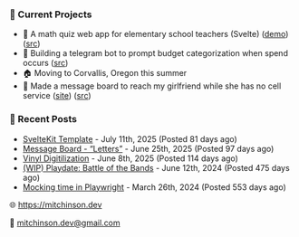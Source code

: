 ### 📌 Current Projects
- 📝 A math quiz web app for elementary school teachers (Svelte) ([demo](https://quiz-staging.mitchinson.dev/)) ([src](https://github.com/bmitchinson/budget-entry))
- 💸 Building a telegram bot to prompt budget categorization when spend occurs ([src](https://github.com/bmitchinson/sms-accountant))
- 🏠 Moving to Corvallis, Oregon this summer
- 💌 Made a message board to reach my girlfriend while she has no cell service ([site](https://letters.mitchinson.dev/)) ([src](https://github.com/bmitchinson/letters))

### 📝 Recent Posts

- [SvelteKit Template](https://blog.mitchinson.dev/sveltekit-template) - July 11th, 2025 (Posted 81 days ago)
- [Message Board - “Letters”](https://blog.mitchinson.dev/letters) - June 25th, 2025 (Posted 97 days ago)
- [Vinyl Digitilization](https://blog.mitchinson.dev/vinyl) - June 8th, 2025 (Posted 114 days ago)
- [(WIP) Playdate: Battle of the Bands](https://blog.mitchinson.dev/playdate-dev-one) - June 12th, 2024 (Posted 475 days ago)
- [Mocking time in Playwright](https://blog.mitchinson.dev/playwright-mock-time) - March 26th, 2024 (Posted 553 days ago)

🌐 https://mitchinson.dev

💌 mitchinson.dev@gmail.com